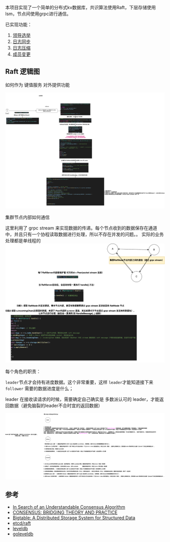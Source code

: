 
本项目实现了一个简单的分布式kv数据库，共识算法使用Raft，下层存储使用lsm，节点间使用grpc进行通信。

已实现功能：
1. [领导选举](./doc/raft_learn_1.md)
2. [日志同步](./doc/raft_learn_2.md)
3. [日志压缩](./doc/raft_learn_3.md)
4. [成员变更](./doc/raft_learn_4.md)




## Raft 逻辑图

如何作为 键值服务 对外提供功能

![alt text](images/kvServer.drawio.png)

集群节点内部如何通信

这里利用了 grpc stream 来实现数据的传递。每个节点收到的数据保存在通道中，并且只有一个协程读取数据进行处理，所以不存在并发的问题。。 实际的业务处理都是单线程的
![alt text](images/raftServer.drawio.png)

每个角色的职责：

`leader`节点才会持有进度数据。这个非常重要，这样 `leader`才能知道接下来 `follower` 需要的数据进度是什么；


leader 在接收读请求的时候，需要确定自己确实是 多数派认可的 leader，才能返回数据（避免脑裂的leader不合时宜的返回数据）

![alt text](images/raft-role.drawio.png)


## 参考

- [In Search of an Understandable Consensus Algorithm](https://raft.github.io/raft.pdf)
- [CONSENSUS: BRIDGING THEORY AND PRACTICE](https://web.stanford.edu/~ouster/cgi-bin/papers/OngaroPhD.pdf)
- [Bigtable: A Distributed Storage System for Structured Data](https://storage.googleapis.com/pub-tools-public-publication-data/pdf/68a74a85e1662fe02ff3967497f31fda7f32225c.pdf)
- [etcd/raft](https://github.com/etcd-io/etcd)
- [leveldb](https://github.com/google/leveldb)
- [goleveldb](https://github.com/syndtr/goleveldb)



    

